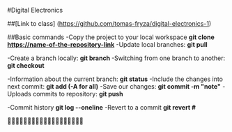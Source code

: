 #Digital Electronics

##[Link to class] (https://github.com/tomas-fryza/digital-electronics-1)

##Basic commands
-Copy the project to your local workspace
  **git clone <https://name-of-the-repository-link>**
-Update local branches:
  **git pull**

-Create a branch locally:
  **git branch <branch-name>**
-Switching from one branch to another:
  **git checkout <name-of-your-branch>**

-Information about the current branch:
  **git status**
-Include the changes into next commit:
  **git add (-A for all)**
-Save our changes:
  **git commit -m "note"**
-Uploads commits to repository:
  **git push**

-Commit history
  **git log --oneline**
-Revert to a commit
  **git revert #**

:jack_o_lantern::jack_o_lantern::jack_o_lantern::jack_o_lantern::jack_o_lantern::jack_o_lantern::jack_o_lantern::jack_o_lantern::jack_o_lantern::jack_o_lantern::jack_o_lantern::jack_o_lantern::jack_o_lantern::jack_o_lantern::jack_o_lantern::jack_o_lantern::jack_o_lantern::jack_o_lantern::jack_o_lantern:
